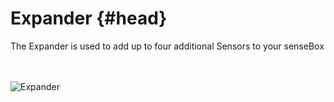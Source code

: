 # Expander {#head}
<div class="description">The Expander is used to add up to four additional Sensors to your senseBox</div>

<div class="line">
    <br>
    <br>
</div>

![Expander](../../pictures/hub_bottom.png)
